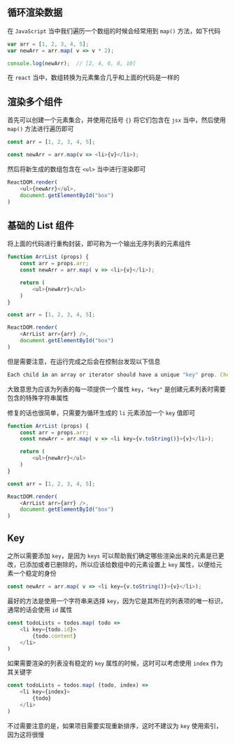 ## 循环渲染数据

在 `JavaScript` 当中我们遍历一个数组的时候会经常用到 `map()` 方法，如下代码

```js
var arr = [1, 2, 3, 4, 5];
var newArr = arr.map( v => v * 2);

console.log(newArr);  // [2, 4, 6, 8, 10]
```

在 `react` 当中，数组转换为元素集合几乎和上面的代码是一样的

## 渲染多个组件

首先可以创建一个元素集合，并使用花括号 `{}` 将它们包含在 `jsx` 当中，然后使用 `map()` 方法进行遍历即可

```js
const arr = [1, 2, 3, 4, 5];

const newArr = arr.map(v => <li>{v}</li>);
```

然后将新生成的数组包含在 `<ul>` 当中进行渲染即可

```js
ReactDOM.render(
    <ul>{newArr}</ul>,
    document.getElementById("box")
)
```

## 基础的 List 组件

将上面的代码进行重构封装，即可称为一个输出无序列表的元素组件

```js
function ArrList (props) {
    const arr = props.arr;
    const newArr = arr.map( v => <li>{v}</li>);

    return (
        <ul>{newArr}</ul>
    )
}

const arr = [1, 2, 3, 4, 5];

ReactDOM.render(
    <ArrList arr={arr} />,
    document.getElementById("box")
)
```

但是需要注意，在运行完成之后会在控制台发现以下信息

```js
Each child in an array or iterator should have a unique "key" prop. Check the render method of "ArrList".
```

大致意思为应该为列表的每一项提供一个属性 `key`，`"key"` 是创建元素列表时需要包含的特殊字符串属性

修复的话也很简单，只需要为循环生成的 `li` 元素添加一个 `key` 值即可

```js
function ArrList (props) {
    const arr = props.arr;
    const newArr = arr.map( v => <li key={v.toString()}>{v}</li>);

    return (
        <ul>{newArr}</ul>
    )
}

const arr = [1, 2, 3, 4, 5];

ReactDOM.render(
    <ArrList arr={arr} />,
    document.getElementById("box")
)
```

## Key

之所以需要添加 `key`，是因为 `keys` 可以帮助我们确定哪些渲染出来的元素是已更改，已添加或者已删除的，所以应该给数组中的元素设置上 `key` 属性，以便给元素一个稳定的身份

```js
const newArr = arr.map( v => <li key={v.toString()}>{v}</li>);
```

最好的方法是使用一个字符串来选择 `key`，因为它是其所在的列表项的唯一标识，通常的话会使用 `id` 属性

```js
const todoLists = todos.map( todo => 
    <li key={todo.id}>
        {todo.content}
    </li>
)
```

如果需要渲染的列表没有稳定的 `key` 属性的时候，这时可以考虑使用 `index` 作为其关键字

```js
const todoLists = todos.map( (todo, index) => 
    <li key={index}>
        {todo}
    </li>
)
```

不过需要注意的是，如果项目需要实现重新排序，这时不建议为 `key` 使用索引，因为这将很慢
